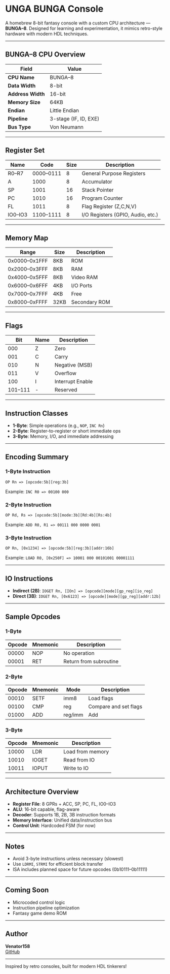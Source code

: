 
# UNGA BUNGA Console

A homebrew 8-bit fantasy console with a custom CPU architecture — **BUNGA–8**. Designed for learning and experimentation, it mimics retro-style hardware with modern HDL techniques.

---

## BUNGA–8 CPU Overview

| Field               | Value                  |
|---------------------|------------------------|
| **CPU Name**        | BUNGA–8                |
| **Data Width**      | 8-bit                  |
| **Address Width**   | 16-bit                 |
| **Memory Size**     | 64KB                   |
| **Endian**          | Little Endian          |
| **Pipeline**        | 3-stage (IF, ID, EXE)  |
| **Bus Type**        | Von Neumann            |

---

## Register Set

| Name | Code  | Size | Description         |
|------|-------|------|---------------------|
| R0–R7 | 0000–0111 | 8  | General Purpose Registers |
| A    | 1000  | 8    | Accumulator         |
| SP   | 1001  | 16   | Stack Pointer       |
| PC   | 1010  | 16   | Program Counter     |
| FL   | 1011  | 8    | Flag Register (Z,C,N,V) |
| IO0–IO3 | 1100–1111 | 8 | I/O Registers (GPIO, Audio, etc.) |

---

## Memory Map

| Range         | Size  | Description       |
|---------------|-------|-------------------|
| 0x0000–0x1FFF | 8KB   | ROM               |
| 0x2000–0x3FFF | 8KB   | RAM               |
| 0x4000–0x5FFF | 8KB   | Video RAM         |
| 0x6000–0x6FFF | 4KB   | I/O Ports         |
| 0x7000–0x7FFF | 4KB   | Free              |
| 0x8000–0xFFFF | 32KB  | Secondary ROM     |

---

## Flags

| Bit | Name | Description        |
|-----|------|--------------------|
| 000 | Z    | Zero               |
| 001 | C    | Carry              |
| 010 | N    | Negative (MSB)     |
| 011 | V    | Overflow           |
| 100 | I    | Interrupt Enable   |
| 101–111 | - | Reserved          |

---

## Instruction Classes

- **1-Byte**: Simple operations (e.g., `NOP`, `INC Rn`)
- **2-Byte**: Register-to-register or short immediate ops
- **3-Byte**: Memory, I/O, and immediate addressing

---

## Encoding Summary

### 1-Byte Instruction

```
OP Rn => [opcode:5b][reg:3b]
```

Example: `INC R0 => 00100 000`

### 2-Byte Instruction

```
OP Rd, Rs => [opcode:5b][mode:3b][Rd:4b][Rs:4b]
```

Example: `ADD R0, R1 => 00111 000 0000 0001`

### 3-Byte Instruction

```
OP Rn, [0x1234] => [opcode:5b][reg:3b][addr:16b]
```

Example: `LOAD R0, [0x250F] => 10001 000 00101001 00001111`

---

## IO Instructions

- **Indirect (2B)**: `IOGET Rn, [IOn] => [opcode][mode][gp_reg][io_reg]`
- **Direct (3B)**: `IOGET Rn, [0x6123] => [opcode][mode][gp_reg][addr:12b]`

---

## Sample Opcodes

### 1-Byte

| Opcode | Mnemonic | Description           |
|--------|----------|-----------------------|
| 00000  | NOP      | No operation          |
| 00001  | RET      | Return from subroutine|

### 2-Byte

| Opcode | Mnemonic | Mode | Description         |
|--------|----------|------|---------------------|
| 00010  | SETF     | imm8 | Load flags          |
| 00100  | CMP      | reg  | Compare and set flags|
| 01000  | ADD      | reg/imm | Add               |

### 3-Byte

| Opcode | Mnemonic | Description           |
|--------|----------|-----------------------|
| 10000  | LDR      | Load from memory      |
| 10010  | IOGET    | Read from IO          |
| 10011  | IOPUT    | Write to IO           |

---

## Architecture Overview

- **Register File**: 8 GPRs + ACC, SP, PC, FL, IO0–IO3
- **ALU**: 16-bit capable, flag-aware
- **Decoder**: Supports 1B, 2B, 3B instruction formats
- **Memory Interface**: Unified data/instruction bus
- **Control Unit**: Hardcoded FSM (for now)

---

## Notes

- Avoid 3-byte instructions unless necessary (slowest)
- Use `LDRMI`, `STRMI` for efficient block transfer
- ISA includes planned space for future opcodes (0b10111–0b11111)

---

## Coming Soon

- Microcoded control logic
- Instruction pipeline optimization
- Fantasy game demo ROM

---

## Author

**Venator158**  
[GitHub](https://github.com/venator158)

---

Inspired by retro consoles, built for modern HDL tinkerers!
